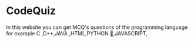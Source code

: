 # CodeQuiz
In this website you can get MCQ's questions of the programming language for example C ,C++,JAVA ,HTML,PYTHON 🐍,JAVASCRIPT,
